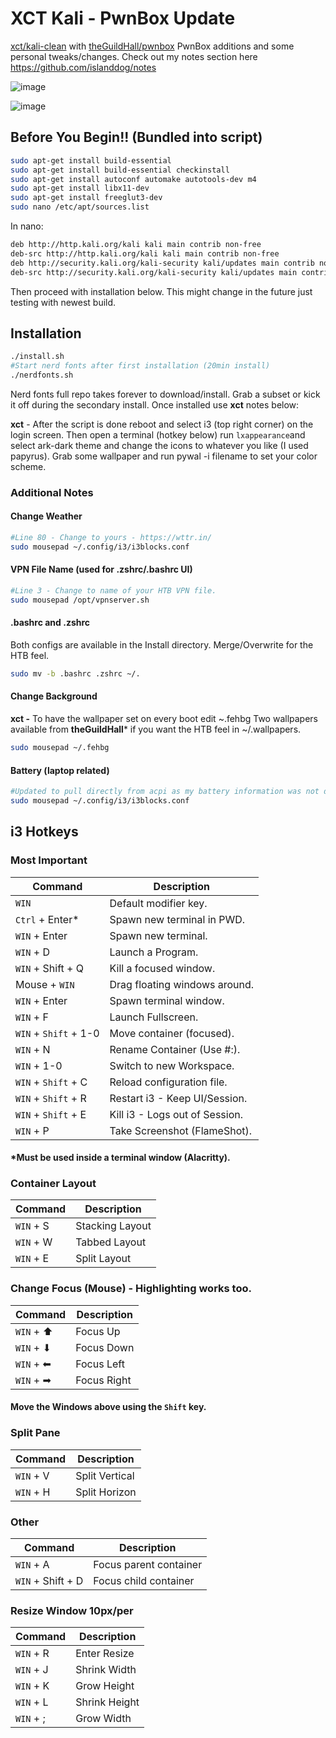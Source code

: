 # XCT Kali - PwnBox Update

[xct/kali-clean](https://github.com/xct/kali-clean) with [theGuildHall/pwnbox](https://github.com/theGuildHall/pwnbox) PwnBox additions and some personal tweaks/changes.
Check out my notes section here https://github.com/islanddog/notes

![image](https://user-images.githubusercontent.com/16761753/132256475-1dabd629-b4a1-45c7-9698-387232f54add.png)

![image](https://user-images.githubusercontent.com/16761753/132256835-b6050c7a-6c36-416d-9fdc-1fb001ed0095.png)

## Before You Begin!! (Bundled into script)
```bash
sudo apt-get install build-essential
sudo apt-get install build-essential checkinstall
sudo apt-get install autoconf automake autotools-dev m4
sudo apt-get install libx11-dev
sudo apt-get install freeglut3-dev
sudo nano /etc/apt/sources.list
```
In nano:
```bash
deb http://http.kali.org/kali kali main contrib non-free
deb-src http://http.kali.org/kali kali main contrib non-free
deb http://security.kali.org/kali-security kali/updates main contrib non-free
deb-src http://security.kali.org/kali-security kali/updates main contrib non-free 
```
Then proceed with installation below. This might change in the future just testing with newest build.

## Installation
```bash
./install.sh
#Start nerd fonts after first installation (20min install)
./nerdfonts.sh
```

Nerd fonts full repo takes forever to download/install. Grab a subset or kick it off during the secondary install. Once installed use **xct** notes below:

**xct** - After the script is done reboot and select i3 (top right corner) on the login screen. Then open a terminal (hotkey below) run `lxappearance`and select ark-dark theme and change the icons to whatever you like (I used papyrus). Grab some wallpaper and run pywal -i filename to set your color scheme.

### Additional Notes

#### Change Weather
```bash
#Line 80 - Change to yours - https://wttr.in/
sudo mousepad ~/.config/i3/i3blocks.conf
```

#### VPN File Name (used for .zshrc/.bashrc UI)
```bash
#Line 3 - Change to name of your HTB VPN file.
sudo mousepad /opt/vpnserver.sh
```

#### .bashrc and .zshrc
Both configs are available in the Install directory. Merge/Overwrite for the HTB feel.
```bash
sudo mv -b .bashrc .zshrc ~/.
```

#### Change Background
**xct -** To have the wallpaper set on every boot edit ~.fehbg
Two wallpapers available from **theGuildHall*** if you want the HTB feel in ~/.wallpapers.
```bash
sudo mousepad ~/.fehbg
```

#### Battery (laptop related)
```bash
#Updated to pull directly from acpi as my battery information was not displaying correctly.
sudo mousepad ~/.config/i3/i3blocks.conf
```

## i3 Hotkeys

### Most Important
| Command               |Description                    |
|-----------------------|-------------------------------|
| `WIN`                 | Default modifier key.         |
| `Ctrl` + Enter*       | Spawn new terminal in PWD.    |
| `WIN` + Enter         | Spawn new terminal.           |
| `WIN` + D             | Launch a Program.             |
| `WIN` + Shift + Q     | Kill a focused window.        |
| Mouse + `WIN`         | Drag floating windows around. |
| `WIN` + Enter         | Spawn terminal window.        |
| `WIN` + F             | Launch Fullscreen.            |
| `WIN` + `Shift` + 1-0 | Move container (focused).     |
| `WIN` + N             | Rename Container (Use #:).    |
| `WIN` + 1-0           | Switch to new Workspace.      |
| `WIN` + `Shift` + C   | Reload configuration file.    |
| `WIN` + `Shift` + R   | Restart i3 - Keep UI/Session. |
| `WIN` + `Shift` + E   | Kill i3 - Logs out of Session.|
| `WIN` + P             | Take Screenshot (FlameShot).  |
#### *Must be used inside a terminal window (Alacritty).

### Container Layout
| Command    |Description      |
|------------|-----------------|
| `WIN` + S  | Stacking Layout |
| `WIN` + W  | Tabbed Layout   |
| `WIN` + E  | Split Layout    |

### Change Focus (Mouse) - **Highlighting works too.**
| Command    |Description  |
|------------|-------------|
| `WIN` + ⬆  | Focus Up    |
| `WIN` + ⬇  | Focus Down  |
| `WIN` + ⬅ | Focus Left  |
| `WIN` + ➡ | Focus Right |
#### **Move the Windows above using the `Shift` key**.

### Split Pane
| Command    |Description     |
|------------|----------------|
| `WIN` + V  | Split Vertical |
| `WIN` + H  | Split Horizon  |


### Other
| Command            |Description             |
|--------------------|------------------------|
| `WIN` + A          | Focus parent container |
| `WIN` + Shift + D  | Focus child container  |

### Resize Window **10px/per**
| Command    |Description    |
|------------|---------------|
| `WIN` + R  | Enter Resize  |
| `WIN` + J  | Shrink Width  |
| `WIN` + K  | Grow Height   |
| `WIN` + L  | Shrink Height |
| `WIN` + ;  | Grow Width    |
